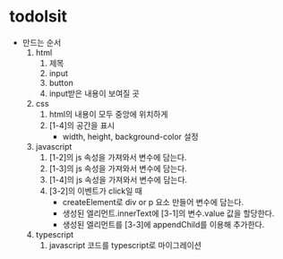 # todolsit

- 만드는 순서
  1. html
     1. 제목
     2. input
     3. button
     4. input받은 내용이 보여질 곳
  2. css
     1. html의 내용이 모두 중앙에 위치하게
     2. [1-4]의 공간을 표시
        - width, height, background-color 설정
  3. javascript
     1. [1-2]의 js 속성을 가져와서 변수에 담는다.
     2. [1-3]의 js 속성을 가져와서 변수에 담는다.
     3. [1-4]의 js 속성을 가져와서 변수에 담는다.
     4. [3-2]의 이벤트가 click일 때
        - createElement로 div or p 요소 만들어 변수에 담는다.
        - 생성된 엘리먼트.innerText에 [3-1]의 변수.value 값을 할당한다.
        - 생성된 엘리먼트를 [3-3]에 appendChild를 이용해 추가한다.
  4. typescript
     1. javascript 코드를 typescript로 마이그레이션
